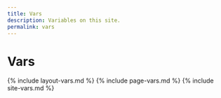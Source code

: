 ```yaml
---
title: Vars
description: Variables on this site.
permalink: vars
---
```


# Vars

{% include layout-vars.md %}
{% include page-vars.md %}
{% include site-vars.md %}
